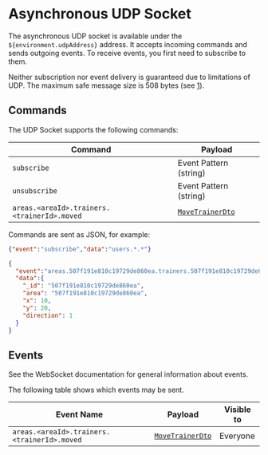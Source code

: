 # Asynchronous UDP Socket

The asynchronous UDP socket is available under the `${environment.udpAddress}` address.
It accepts incoming commands and sends outgoing events.
To receive events, you first need to subscribe to them.

Neither subscription nor event delivery is guaranteed due to limitations of UDP.
The maximum safe message size is 508 bytes (see [1]).

## Commands

The UDP Socket supports the following commands:

| Command                                     | Payload                                   |
|---------------------------------------------|-------------------------------------------|
| `subscribe`                                 | Event Pattern (string)                    |
| `unsubscribe`                               | Event Pattern (string)                    |
| `areas.<areaId>.trainers.<trainerId>.moved` | [`MoveTrainerDto`](#model-MoveTrainerDto) |

Commands are sent as JSON, for example:

```json
{"event":"subscribe","data":"users.*.*"}
```

```json
{
  "event":"areas.507f191e810c19729de860ea.trainers.507f191e810c19729de860ea.moved",
  "data":{
    "_id": "507f191e810c19729de860ea",
    "area": "507f191e810c19729de860ea",
    "x": 10,
    "y": 20,
    "direction": 1
  }
}
```

## Events

See the WebSocket documentation for general information about events.

The following table shows which events may be sent.
<!-- Some events are only visible to certain users for privacy reasons. -->

| Event Name                                  | Payload                                   | Visible to |
|---------------------------------------------|-------------------------------------------|------------|
| `areas.<areaId>.trainers.<trainerId>.moved` | [`MoveTrainerDto`](#model-MoveTrainerDto) | Everyone   |

[1]: https://stackoverflow.com/a/1099359/4138801
